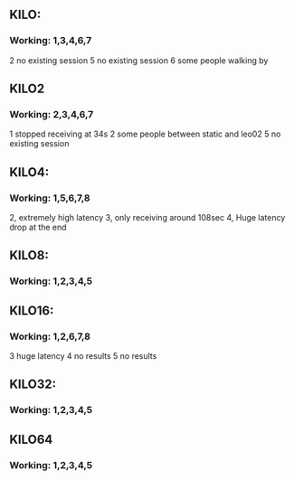 ## KILO:
### Working: 1,3,4,6,7

2 no existing session
5 no existing session
6 some people walking by
## KILO2
### Working: 2,3,4,6,7

1 stopped receiving at 34s
2 some people between static and leo02
5 no existing session



## KILO4:
### Working: 1,5,6,7,8

2, extremely high latency
3, only receiving around 108sec
4, Huge latency drop at the end

## KILO8:
### Working: 1,2,3,4,5


## KILO16:
### Working: 1,2,6,7,8


3 huge latency
4 no results
5 no results

## KILO32:
### Working: 1,2,3,4,5

## KILO64
### Working: 1,2,3,4,5

